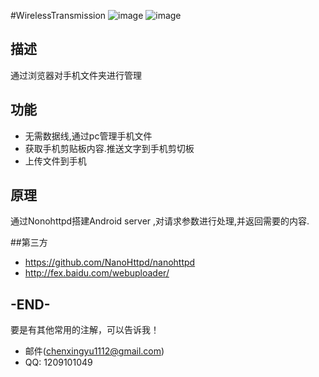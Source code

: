 #WirelessTransmission
![image](https://github.com/LongMaoC/WirelessTransmission/tree/master/apk/img1.jpeg)
![image](https://github.com/LongMaoC/WirelessTransmission/tree/master/apk/img3.png)

## 描述
通过浏览器对手机文件夹进行管理

## 功能

* 无需数据线,通过pc管理手机文件
* 获取手机剪贴板内容.推送文字到手机剪切板
* 上传文件到手机

## 原理
通过Nonohttpd搭建Android server ,对请求参数进行处理,并返回需要的内容.


##第三方
 * https://github.com/NanoHttpd/nanohttpd
 * http://fex.baidu.com/webuploader/

## -END-
  要是有其他常用的注解，可以告诉我！
  * 邮件(chenxingyu1112@gmail.com)
  * QQ: 1209101049

```